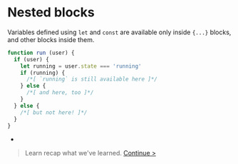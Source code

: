 # Nested blocks

Variables defined using `let` and `const` are available only inside `{...}` blocks, and other blocks inside them.

```js
function run (user) {
  if (user) {
    let running = user.state === 'running'
    if (running) {
      /*[ `running` is still available here ]*/
    } else {
      /*[ and here, too ]*/
    }
  } else {
    /*[ but not here! ]*/
  }
}
```

-

> Learn recap what we've learned. [Continue >](recap.md)
